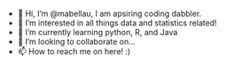 - 👋 Hi, I’m @mabellau, I am apsiring coding dabbler. 
- 👀 I’m interested in all things data and statistics related!  
- 🌱 I’m currently learning python, R, and Java 
- 💞️ I’m looking to collaborate on... 
- 📫 How to reach me on here! :) 

<!---
mabellau/mabellau is a ✨ special ✨ repository because its `README.md` (this file) appears on your GitHub profile.
You can click the Preview link to take a look at your changes.
--->
